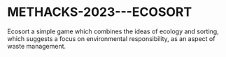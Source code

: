 # METHACKS-2023---ECOSORT
Ecosort a simple game which combines the ideas of ecology and sorting, which suggests a focus on environmental responsibility, as an aspect of waste management.
